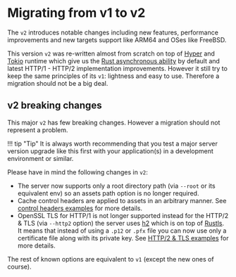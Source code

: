 # Migrating from v1 to v2

The `v2` introduces notable changes including new features, performance improvements and new targets support like ARM64 and OSes like FreeBSD.

This version `v2` was re-written almost from scratch on top of [Hyper](https://github.com/hyperium/hyper) and [Tokio](https://github.com/tokio-rs/tokio) runtime which give us the [Rust asynchronous ability](https://rust-lang.github.io/async-book/01_getting_started/02_why_async.html) by default and latest HTTP/1 - HTTP/2 implementation improvements.
However it still try to keep the same principles of its `v1`: lightness and easy to use. Therefore a migration should not be a big deal.

## v2 breaking changes

This major `v2` has few breaking changes. However a migration should not represent a problem.


!!! tip "Tip"
    It is always worth recommending that you test a major server version upgrade like this first with your application(s) in a development environment or similar.

Please have in mind the following changes in `v2`:

- The server now supports only a root directory path (via `--root` or its equivalent env) so an assets path option is no longer required.
- Cache control headers are applied to assets in an arbitrary manner. See [control headers examples](./examples/cache-control-headers.md) for more details.
- OpenSSL TLS for HTTP/1 is not longer supported instead for the HTTP/2 & TLS (via `--http2` option) the server uses [h2](https://github.com/hyperium/h2) which is on top of [Rustls](https://github.com/ctz/rustls). It means that instead of using a `.p12` or `.pfx` file you can now use only a certificate file along with its private key. See [HTTP/2 & TLS examples](./examples/http2-tls.md) for more details.

The rest of known options are equivalent to `v1` (except the new ones of course).
